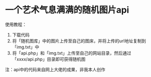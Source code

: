# 一个艺术气息满满的随机图片api

使用教程：
1. 下载代码
2. 将「随机图库」中的图片上传至自己的图床，并将上传的url地址复制到「img.txt」中
3. 将「api.php」和「img.txt」上传至自己的网站目录，然后通过「xxxx/api.php」目录即可获得随机图

注：api中的代码来自网上大佬的成果，非我本人创作
